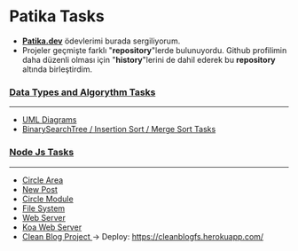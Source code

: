 # Patika Tasks
- <a href="https://app.patika.dev/"><b>Patika.dev</b></a> ödevlerimi burada sergiliyorum. 
- Projeler geçmişte farklı "<b>repository</b>"lerde bulunuyordu. Github profilimin daha düzenli olması için "<b>history</b>"lerini de dahil ederek bu <b>repository</b> altında birleştirdim.

### <a href="https://github.com/frknsprnl/PatikaTasks/tree/master/Data%20Types%20%26%20Algorythms"><b> Data Types and Algorythm Tasks </b></a>
---

- <a href="https://github.com/frknsprnl/PatikaTasks/tree/master/Data%20Types%20%26%20Algorythms/UMLDiagrams"> UML Diagrams </a>
- <a href="https://github.com/frknsprnl/PatikaTasks/tree/master/Data%20Types%20%26%20Algorythms"> BinarySearchTree / Insertion Sort / Merge Sort Tasks </a>

### <a href="https://github.com/frknsprnl/PatikaTasks/tree/master/node-js"><b> Node Js Tasks </b></a>
---

- <a href="https://github.com/frknsprnl/PatikaTasks/tree/master/node-js/CircleArea"> Circle Area </a>
- <a href="https://github.com/frknsprnl/PatikaTasks/tree/master/node-js/NewPost"> New Post </a>
- <a href="https://github.com/frknsprnl/PatikaTasks/tree/master/node-js/CircleModule"> Circle Module </a>
- <a href="https://github.com/frknsprnl/PatikaTasks/tree/master/node-js/File%20System"> File System </a>
- <a href="https://github.com/frknsprnl/PatikaTasks/tree/master/node-js/WebServer"> Web Server </a>
- <a href="https://github.com/frknsprnl/PatikaTasks/tree/master/node-js/KoaWebServer"> Koa Web Server </a>
- <a href="https://github.com/frknsprnl/PatikaTasks/tree/master/node-js/CleanBlog"> Clean Blog Project </a>
-> Deploy: <a href="https://cleanblogfs.herokuapp.com/"> https://cleanblogfs.herokuapp.com/ </a>
